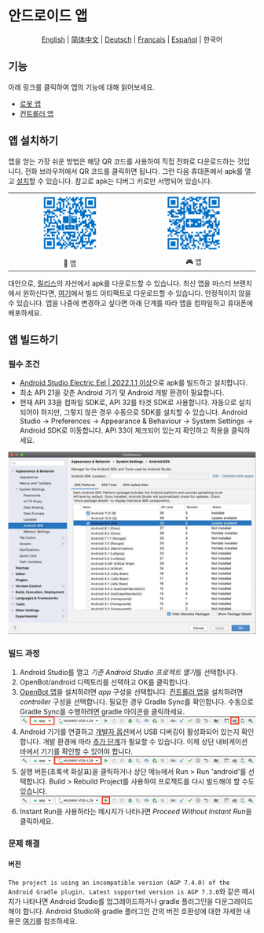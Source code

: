 # 안드로이드 앱

<p align="center">
  <a href="README.md">English</a> |
  <a href="README.zh-CN.md">简体中文</a> |
  <a href="README.de-DE.md">Deutsch</a> |
  <a href="README.fr-FR.md">Français</a> |
  <a href="README.es-ES.md">Español</a> |
  <span>한국어</span>
</p>

## 기능

아래 링크를 클릭하여 앱의 기능에 대해 읽어보세요.

- [로봇 앱](robot/README.md)
- [컨트롤러 앱](controller/README.md)

## 앱 설치하기

앱을 얻는 가장 쉬운 방법은 해당 QR 코드를 사용하여 직접 전화로 다운로드하는 것입니다. 전화 브라우저에서 QR 코드를 클릭하면 됩니다. 그런 다음 휴대폰에서 apk를 열고 [설치](https://www.lifewire.com/install-apk-on-android-4177185)할 수 있습니다. 참고로 apk는 디버그 키로만 서명되어 있습니다.

<table style="width:100%;border:none;text-align:center">
  <tr>
    <td>  <a href="https://app.openbot.org/robot" target="_blank">
    <img alt="🤖 앱" width="50%" src="../docs/images/robot_app_qr_code.png" />
  </a>
    </td>
    <td>
  <a href="https://app.openbot.org/controller" target="_blank">
    <img alt="🎮 앱" width="50%" src="../docs/images/controller_app_qr_code.png" />
  </a>
      </td>
  </tr>
  <tr>
    <td>🤖 앱</td>
    <td>🎮 앱</td>
  </tr>
</table>

대안으로, [릴리스](https://github.com/intel-isl/OpenBot/releases)의 자산에서 apk를 다운로드할 수 있습니다. 최신 앱을 마스터 브랜치에서 원하신다면, [여기](https://github.com/intel-isl/OpenBot/actions?query=workflow%3A%22Java+CI+with+Gradle%22)에서 빌드 아티팩트로 다운로드할 수 있습니다. 안정적이지 않을 수 있습니다. 앱을 나중에 변경하고 싶다면 아래 단계를 따라 앱을 컴파일하고 휴대폰에 배포하세요.

## 앱 빌드하기

### 필수 조건

- [Android Studio Electric Eel | 2022.1.1 이상](https://developer.android.com/studio/index.html)으로 apk를 빌드하고 설치합니다.
- 최소 API 21을 갖춘 Android 기기 및 Android 개발 환경이 필요합니다.
- 현재 API 33을 컴파일 SDK로, API 32를 타겟 SDK로 사용합니다. 자동으로 설치되어야 하지만, 그렇지 않은 경우 수동으로 SDK를 설치할 수 있습니다. Android Studio -> Preferences -> Appearance & Behaviour -> System Settings -> Android SDK로 이동합니다. API 33이 체크되어 있는지 확인하고 적용을 클릭하세요.

![Android SDK](../docs/images/android_studio_sdk.jpg)

### 빌드 과정

1. Android Studio를 열고 *기존 Android Studio 프로젝트 열기*를 선택합니다.
2. OpenBot/android 디렉토리를 선택하고 OK를 클릭합니다.
3. [OpenBot 앱](app/README.md)을 설치하려면 *app* 구성을 선택합니다. [컨트롤러 앱](controller/README.md)을 설치하려면 *controller* 구성을 선택합니다. 필요한 경우 Gradle Sync를 확인합니다. 수동으로 Gradle Sync를 수행하려면 gradle 아이콘을 클릭하세요.
   ![Gradle Sync](../docs/images/android_studio_bar_gradle.jpg)
4. Android 기기를 연결하고 [개발자 옵션](https://developer.android.com/studio/debug/dev-options)에서 USB 디버깅이 활성화되어 있는지 확인합니다. 개발 환경에 따라 [추가 단계](https://developer.android.com/studio/run/device)가 필요할 수 있습니다. 이제 상단 내비게이션 바에서 기기를 확인할 수 있어야 합니다.
   ![전화](../docs/images/android_studio_bar_phone.jpg)
5. 실행 버튼(초록색 화살표)을 클릭하거나 상단 메뉴에서 Run > Run 'android'를 선택합니다. Build > Rebuild Project를 사용하여 프로젝트를 다시 빌드해야 할 수도 있습니다.
   ![실행](../docs/images/android_studio_bar_run.jpg)
6. Instant Run을 사용하라는 메시지가 나타나면 *Proceed Without Instant Run*을 클릭하세요.

### 문제 해결

#### 버전

`The project is using an incompatible version (AGP 7.4.0) of the Android Gradle plugin. Latest supported version is AGP 7.3.0`와 같은 메시지가 나타나면 Android Studio를 업그레이드하거나 gradle 플러그인을 다운그레이드해야 합니다. Android Studio와 gradle 플러그인 간의 버전 호환성에 대한 자세한 내용은 [여기](https://developer.android.com/studio/releases/gradle-plugin#android_gradle_plugin_and_android_studio_compatibility)를 참조하세요.